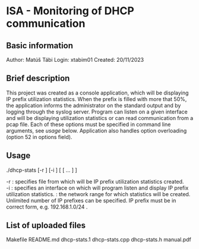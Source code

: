 # ISA - Monitoring of DHCP communication

## Basic information
Author: Matúš Tábi
Login: xtabim01
Created: 20/11/2023

## Brief description

This project was created as a console application, which will be displaying IP prefix utilization statistics. When the prefix is filled with more that 50%, the application informs the administrator on the standard output and by logging through the syslog server. Program can listen on a given interface and will be displaying utilization statistics or can read communication from a pcap file. Each of these options must be specified in command line arguments, see *usage* below. Application also handles option overloading (option 52 in options field).

## Usage

./dhcp-stats [-r <filename>] [-i <interface-name>] <ip-prefix> [ <ip-prefix> [ ... ] ]

-r <filename> : specifies file from which will be IP prefix utilization statistics created. \
-i <interface> : specifies an interface on which will program listen and display IP prefix utilization statistics. <ip-prefix> : the network range for which statistics will be created. Unlimited number of IP prefixes can be      specified. IP prefix must be in correct form, e.g. 192.168.1.0/24 . 

## List of uploaded files

Makefile
README.md
dhcp-stats.1
dhcp-stats.cpp
dhcp-stats.h
manual.pdf
